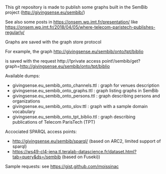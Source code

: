 This git repository is made to publish some graphs built in the SemBib project
(http://givingsense.eu/sembib/)

See also some posts in
https://onsem.wp.imt.fr/presentation/
like
https://onsem.wp.imt.fr/2018/04/05/where-telecom-paristech-publishes-regularly/

Graphs are saved with the graph store protocol

For example, the graph
http://givingsense.eu/sembib/onto/tpt/biblio

is saved with the request
http://!private access point!/sembib/get?graph=http://givingsense.eu/sembib/onto/tpt/biblio

Available dumps:
* givingsense.eu_sembib_onto_channels.ttl	: graph for venues description
* givingsense.eu_sembib_onto_graphs.ttl : graph listing graphs in SemBib
* givingsense.eu_sembib_onto_persons.ttl : graph describing persons and organizations
* givingsense.eu_sembib_onto_slov.ttl	: graph with a sample domain vocabulary
* givingsense.eu_sembib_onto_tpt_biblio.ttl	: graph describing publications of Telecom ParisTech (TPT)

Accociated SPARQL access points:
* http://givingsense.eu/sembib/sparql/  (based on ARC2, limited support of sparql)
* https://ws49-cl4-jena.tl.teralab-datascience.fr/dataset.html?tab=query&ds=/sembib (based on Fuseki))

Sample requests:
see https://gist.github.com/moissinac